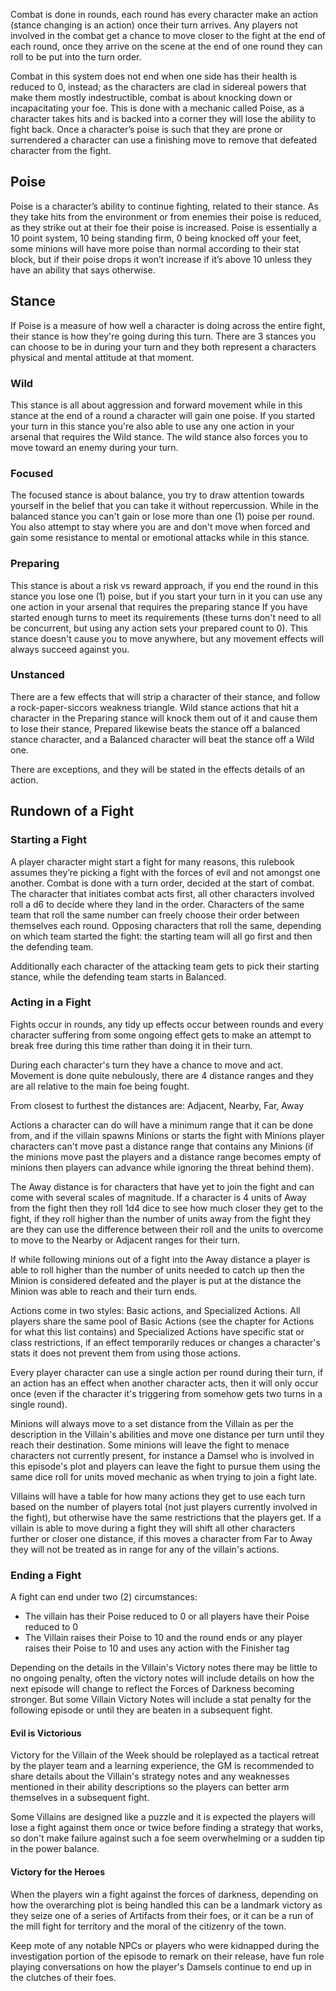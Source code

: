 Combat is done in rounds, each round has every character make an action (stance changing is an action) once their turn arrives. Any players not involved in the combat get a chance to move closer to the fight at the end of each round, once they arrive on the scene at the end of one round they can roll to be put into the turn order.

Combat in this system does not end when one side has their health is reduced to 0, instead; as the characters are clad in sidereal powers that make them mostly indestructible, combat is about knocking down or incapacitating your foe. This is done with a mechanic called Poise, as a character takes hits and is backed into a corner they will lose the ability to fight back. Once a character’s poise is such that they are prone or surrendered a character can use a finishing move to remove that defeated character from the fight.

## Poise

Poise is a character’s ability to continue fighting, related to their stance. As they take hits from the environment or from enemies their poise is reduced, as they strike out at their foe their poise is increased. Poise is essentially a 10 point system, 10 being standing firm, 0 being knocked off your feet, some minions will have more poise than normal according to their stat block, but if their poise drops it won’t increase if it’s above 10 unless they have an ability that says otherwise.

## Stance

If Poise is a measure of how well a character is doing across the entire fight, their stance is how they're going during this turn. There are 3 stances you can choose to be in during your turn and they both represent a characters physical and mental attitude at that moment.

### Wild

This stance is all about aggression and forward movement while in this stance at the end of a round a character will gain one poise. If you started your turn in this stance you're also able to use any one action in your arsenal that requires the Wild stance. The wild stance also forces you to move toward an enemy during your turn.

### Focused

The focused stance is about balance, you try to draw attention towards yourself in the belief that you can take it without repercussion. While in the balanced stance you can't gain or lose more than one (1) poise per round. You also attempt to stay where you are and don't move when forced and gain some resistance to mental or emotional attacks while in this stance.

### Preparing

This stance is about a risk vs reward approach, if you end the round in this stance you lose one (1) poise, but if you start your turn in it you can use any one action in your arsenal that requires the preparing stance If you have started enough turns to meet its requirements (these turns don't need to all be concurrent, but using any action sets your prepared count to 0). This stance doesn't cause you to move anywhere, but any movement effects will always succeed against you.

### Unstanced

There are a few effects that will strip a character of their stance, and follow a rock-paper-siccors weakness triangle. Wild stance actions that hit a character in the Preparing stance will knock them out of it and cause them to lose their stance, Prepared likewise beats the stance off a balanced stance character, and a Balanced character will beat the stance off a Wild one.

There are exceptions, and they will be stated in the effects details of an action.

## Rundown of a Fight

### Starting a Fight

A player character might start a fight for many reasons, this rulebook assumes they’re picking a fight with the forces of evil and not amongst one another. Combat is done with a turn order, decided at the start of combat. The character that initiates combat acts first, all other characters involved roll a d6 to decide where they land in the order. Characters of the same team that roll the same number can freely choose their order between themselves each round. Opposing characters that roll the same, depending on which team started the fight: the starting team will all go first and then the defending team.

Additionally each character of the attacking team gets to pick their starting stance, while the defending team starts in Balanced.

### Acting in a Fight

Fights occur in rounds, any tidy up effects occur between rounds and every character suffering from some ongoing effect gets to make an attempt to break free during this time rather than doing it in their turn.

During each character's turn they have a chance to move and act. Movement is done quite nebulously, there are 4 distance ranges and they are all relative to the main foe being fought.

From closest to furthest the distances are: Adjacent, Nearby, Far, Away

Actions a character can do will have a minimum range that it can be done from, and if the villain spawns Minions or starts the fight with Minions player characters can't move past a distance range that contains any Minions (if the minions move past the players and a distance range becomes empty of minions then players can advance while ignoring the threat behind them).

The Away distance is for characters that have yet to join the fight and can come with several scales of magnitude. If a character is 4 units of Away from the fight then they roll 1d4 dice to see how much closer they get to the fight, if they roll higher than the number of units away from the fight they are they can use the difference between their roll and the units to overcome to move to the Nearby or Adjacent ranges for their turn.

If while following minions out of a fight into the Away distance a player is able to roll higher than the number of units needed to catch up then the Minion is considered defeated and the player is put at the distance the Minion was able to reach and their turn ends.

Actions come in two styles: Basic actions, and Specialized Actions. All players share the same pool of Basic Actions (see the chapter for Actions for what this list contains) and Specialized Actions have specific stat or class restrictions, if an effect temporarily reduces or changes a character's stats it does not prevent them from using those actions.

Every player character can use a single action per round during their turn, if an action has an effect when another character acts, then it will only occur once (even if the character it's triggering from somehow gets two turns in a single round).

Minions will always move to a set distance from the Villain as per the description in the Villain's abilities and move one distance per turn until they reach their destination. Some minions will leave the fight to menace characters not currently present, for instance a Damsel who is involved in this episode's plot and players can leave the fight to pursue them using the same dice roll for units moved mechanic as when trying to join a fight late.

Villains will have a table for how many actions they get to use each turn based on the number of players total (not just players currently involved in the fight), but otherwise have the same restrictions that the players get. If a villain is able to move during a fight they will shift all other characters further or closer one distance, if this moves a character from Far to Away they will not be treated as in range for any of the villain's actions.

### Ending a Fight

A fight can end under two (2) circumstances:

- The villain has their Poise reduced to 0 or all players have their Poise reduced to 0
- The Villain raises their Poise to 10 and the round ends or any player raises their Poise to 10 and uses any action with the Finisher tag

Depending on the details in the Villain's Victory notes there may be little to no ongoing penalty, often the victory notes will include details on how the next episode will change to reflect the Forces of Darkness becoming stronger. But some Villain Victory Notes will include a stat penalty for the following episode or until they are beaten in a subsequent fight.

#### Evil is Victorious

Victory for the Villain of the Week should be roleplayed as a tactical retreat by the player team and a learning experience, the GM is recommended to share details about the Villain's strategy notes and any weaknesses mentioned in their ability descriptions so the players can better arm themselves in a subsequent fight.

Some Villains are designed like a puzzle and it is expected the players will lose a fight against them once or twice before finding a strategy that works, so don't make failure against such a foe seem overwhelming or a sudden tip in the power balance.

#### Victory for the Heroes

When the players win a fight against the forces of darkness, depending on how the overarching plot is being handled this can be a landmark victory as they seize one of a series of Artifacts from their foes, or it can be a run of the mill fight for territory and the moral of the citizenry of the town.

Keep mote of any notable NPCs or players who were kidnapped during the investigation portion of the episode to remark on their release, have fun role playing conversations on how the player's Damsels continue to end up in the clutches of their foes.
